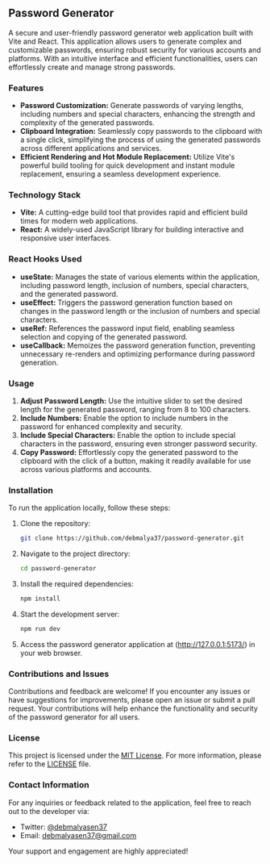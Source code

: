## Password Generator

A secure and user-friendly password generator web application built with Vite and React. This application allows users to generate complex and customizable passwords, ensuring robust security for various accounts and platforms. With an intuitive interface and efficient functionalities, users can effortlessly create and manage strong passwords.

### Features

- **Password Customization:** Generate passwords of varying lengths, including numbers and special characters, enhancing the strength and complexity of the generated passwords.
- **Clipboard Integration:** Seamlessly copy passwords to the clipboard with a single click, simplifying the process of using the generated passwords across different applications and services.
- **Efficient Rendering and Hot Module Replacement:** Utilize Vite's powerful build tooling for quick development and instant module replacement, ensuring a seamless development experience.

### Technology Stack

- **Vite:** A cutting-edge build tool that provides rapid and efficient build times for modern web applications.
- **React:** A widely-used JavaScript library for building interactive and responsive user interfaces.

### React Hooks Used

- **useState:** Manages the state of various elements within the application, including password length, inclusion of numbers, special characters, and the generated password.
- **useEffect:** Triggers the password generation function based on changes in the password length or the inclusion of numbers and special characters.
- **useRef:** References the password input field, enabling seamless selection and copying of the generated password.
- **useCallback:** Memoizes the password generation function, preventing unnecessary re-renders and optimizing performance during password generation.

### Usage

1. **Adjust Password Length:** Use the intuitive slider to set the desired length for the generated password, ranging from 8 to 100 characters.
2. **Include Numbers:** Enable the option to include numbers in the password for enhanced complexity and security.
3. **Include Special Characters:** Enable the option to include special characters in the password, ensuring even stronger password security.
4. **Copy Password:** Effortlessly copy the generated password to the clipboard with the click of a button, making it readily available for use across various platforms and accounts.

### Installation

To run the application locally, follow these steps:

1. Clone the repository:

   ```bash
   git clone https://github.com/debmalya37/password-generator.git
   ```

2. Navigate to the project directory:

   ```bash
   cd password-generator
   ```

3. Install the required dependencies:

   ```bash
   npm install
   ```

4. Start the development server:

   ```bash
   npm run dev
   ```

5. Access the password generator application at (http://127.0.0.1:5173/) in your web browser.

### Contributions and Issues

Contributions and feedback are welcome! If you encounter any issues or have suggestions for improvements, please open an issue or submit a pull request. Your contributions will help enhance the functionality and security of the password generator for all users.

### License

This project is licensed under the [MIT License](LICENSE). For more information, please refer to the [LICENSE](LICENSE) file.

### Contact Information

For any inquiries or feedback related to the application, feel free to reach out to the developer via:

- Twitter: [@debmalyasen37](https://twitter.com/debmalyasen37)
- Email: debmalyasen37@gmail.com

Your support and engagement are highly appreciated!

